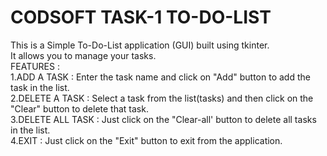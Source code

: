# CODSOFT TASK-1 TO-DO-LIST

This is a Simple To-Do-List application (GUI) built using tkinter.
<br>
It allows you to manage your tasks.
<br>
FEATURES : 
<br>
1.ADD A TASK : Enter the task name and click on "Add" button to add the task in the list.
<br>
2.DELETE A TASK : Select a task from the list(tasks) and then click on the "Clear" button to delete that task.
<br>
3.DELETE ALL TASK : Just click on the "Clear-all' button to delete all tasks in the list.
<br>
4.EXIT : Just click on the "Exit" button to exit from the application.